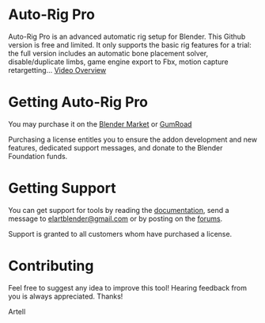 Auto-Rig Pro
==========

Auto-Rig Pro is an advanced automatic rig setup for Blender.
This Github version is free and limited. It only supports the basic rig features for a trial: the full version includes an automatic bone placement solver, disable/duplicate limbs, game engine export to Fbx, motion capture retargetting...
[Video Overview](https://youtu.be/dJTo-yllFm4)

# Getting Auto-Rig Pro
You may purchase it on the [Blender Market](https://blendermarket.com/products/auto-rig-pro?ref=46) or [GumRoad](https://gumroad.com/l/auto-rig-pro)

Purchasing a license entitles you to ensure the addon development and new features, dedicated support messages, and donate to the Blender Foundation funds.

# Getting Support
You can get support for tools by reading the [documentation](http://www.lucky3d.fr/auto-rig-pro/doc/), send a message to elartblender@gmail.com or by posting on the [forums](https://blenderartists.org/forum/showthread.php?404092-Auto-rig-Pro-update-2-66).

Support is granted to all customers whom have purchased a license.

# Contributing
Feel free to suggest any idea to improve this tool! Hearing feedback from you is always appreciated.
Thanks!

Artell
